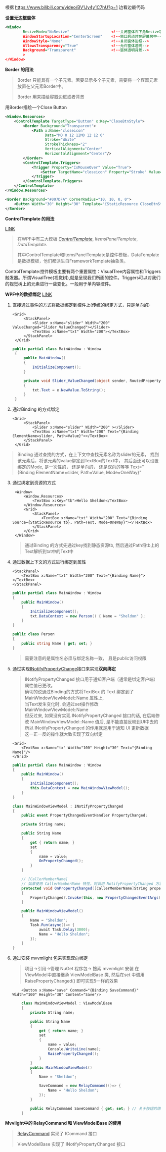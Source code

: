 根据 https://www.bilibili.com/video/BV1Jy4y1C7hU?p=1 边看边敲代码

**设置无边框窗体**

```xml
<Window 
        ResizeMode="NoResize" 					<!--关闭窗体右下角Resize功能-->
        WindowStartupLocation="CenterScreen"	<!--窗口启动时在屏幕居中-->
        WindowStyle="None"  					<!--关闭窗体边框-->
        AllowsTransparency="True"  				<!--允许窗体透明-->
        Background="Transparent"				<!--窗体透明背景-->
        >
</Window>
```

**Border 的用法**

> Border 只能具有一个子元素。若要显示多个子元素，需要将一个容器元素放置在父元素Border中。
>
> Border 用来描绘容器边框或者背景

用Border描绘一个Close Button

```xml
<Window.Resources>
    <ControlTemplate TargetType="Button" x:Key="CloseBtnStyle">
        <Border Background="Transparent">
            <Path x:Name="closeicon" 
                  Data="M0 0 12 12M0 12 12 0" 
                  Stroke="White" 
                  StrokeThickness="2" 
                  VerticalAlignment="Center" 
                  HorizontalAlignment="Center"/>
        </Border>
        <ControlTemplate.Triggers>
            <Trigger Property="IsMouseOver" Value="True">
                <Setter TargetName="closeicon" Property="Stroke" Value="#D6661E"/>
            </Trigger>
        </ControlTemplate.Triggers>
    </ControlTemplate>
</Window.Resources>

<Border Background="#007DFA" CornerRadius="10, 10, 0, 0">
    <Button Width="30" Height="30" Template="{StaticResource CloseBtnStyle}"/>
</Border>

```



**ControlTemplate 的用法**

[LINK](https://www.cnblogs.com/dingli/archive/2011/07/20/2112150.html)

> 在WPF中有三大模板 [*ControlTemplate*](https://docs.microsoft.com/en-us/dotnet/api/system.windows.controls.controltemplate?view=netcore-3.1),  *ItemsPanelTemplate*, *DataTemplate*.
>
> 其中ControlTemplate和ItemsPanelTemplate是控件模板，DataTemplate是数据模板，他们都派生自FrameworkTemplate抽象类。

ControlTemplate:控件模板主要有两个重要属性：VisualTree内容属性和Triggers触发器。所谓VisualTree(视觉树),就是呈现我们所画的控件。Triggers可以对我们的视觉树上的元素进行一些变化。一般用于单内容控件。



**WPF中的数据绑定**
[LINK](https://www.bilibili.com/video/BV1mJ411F7zG?p=7)

1. 直接通过事件的方式将数据绑定到控件上(传统的绑定方式，只是单向的)
   ```xaml
   <Grid>
        <StackPanel>
            <Slider x:Name="slider" Width="200" ValueChanged="Slider_ValueChanged"></Slider>
            <TextBox x:Name="txt" Width="200"></TextBox>
        </StackPanel>        
    </Grid>
   ```

   ```c#
   public partial class MainWindow : Window
    {
        public MainWindow()
        {
            InitializeComponent();
        }

        private void Slider_ValueChanged(object sender, RoutedPropertyChangedEventArgs<double> e)
        {
            txt.Text = e.NewValue.ToString();
        }
    }
   ```
2. 通过Binding 的方式绑定
   ```xaml
   <Grid>
        <StackPanel>
            <Slider x:Name="slider" Width="200" ></Slider>
            <TextBox x:Name="txt" Width="200" Text="{Binding ElementName=slider, Path=Value}"></TextBox>
        </StackPanel>
    </Grid>
   ```
> Binding 通过查找的方式，在上下文中查找元素名称为slider的元素， 找到该元素后，将该元素的value绑定到TextBox的Text中， 其后面还可以设置绑定的Mode, 是一次性的， 还是单向的， 还是双向的等等
> Text="{Binding ElementName=slider, Path=Value, Mode=OneWay}"


3. 通过绑定到资源的方式
   ```xaml
    <Window>
        <Window.Resources>
            <TextBox x:Key="tb">Hello Sheldon</TextBox>
        </Window.Resources>
        <Grid>
            <StackPanel>
                <TextBox x:Name="txt" Width="200" Text="{Binding Source={StaticResource tb}, Path=Text, Mode=OneWay}"></TextBox>
            </StackPanel>
        </Grid>
    </Window>

   ```
	> 通过Binding 的方式先通过key找到静态资源tb, 然后通过Path将tb上的Text解析到txt中的Text中

4. 通过数据上下文的方式进行绑定到属性
    ```xaml
    <StackPanel>
        <TextBox x:Name="txt" Width="200" Text="{Binding Name}"></TextBox>
    </StackPanel>
    ```

    ```c#
    public partial class MainWindow : Window
    {
        public MainWindow()
        {
            InitializeComponent();
            txt.DataContext = new Person() { Name = "Sheldon" };
        }
    }

    public class Person
    {
        public string Name { get; set; }
    }
    ```
	> 需要注意的是属性名必须与绑定名称一致， 且是public访问权限

5. 通过实现[INotifyPropertyChange](https://docs.microsoft.com/zh-cn/dotnet/api/system.componentmodel.inotifypropertychanged?view=net-5.0)接口来实现**双向绑定**
    > INotifyPropertyChanged 接口用于通知客户端（通常是绑定客户端）属性值已更改。
    <br>确切的说通过Binding的方式将TextBox 的 Text 绑定到了MainWindowViewModel::Name 属性上, 
    <br>当Text发生变化时, 会通过set操作修改 MainWindowViewModel::Name
    <br>但反过来, 如果没有实现 INotifyPropertyChanged 接口的话, 在后端修改 MainWindowViewModel::Name 值后, 是不能直接反映到UI中去的
    <br>所以 INotifyPropertyChanged 的作用就是用于通知 UI 更新数据
    <br>这一正一反的操作就大致实现了双向绑定    

    ```xaml
    <Grid>
        <TextBox x:Name="tx" Width="100" Height="30" Text="{Binding Name}"/>
    </Grid>
    ```
    ```c#
    public partial class MainWindow : Window
    {
        public MainWindow()
        {
            InitializeComponent();
            this.DataContext = new MainWindowViewModel();
        }
    }
    
    class MainWindowViewModel : INotifyPropertyChanged
    {
        public event PropertyChangedEventHandler PropertyChanged;

        private String name;

        public String Name
        {
            get { return name; }
            set
            {
                name = value;
                OnPropertyChanged();
            }
        }

        // [CallerMemberName]
        // 如果使用 CallerMemberName 特性，则调用 NotifyPropertyChanged 方法不必将属性名称指定为字符串参数
        protected void OnPropertyChanged([CallerMemberName]String properName = "")
        {
            PropertyChanged?.Invoke(this, new PropertyChangedEventArgs(properName));
        }

        public MainWindowViewModel()
        {
            Name = "Sheldon";
            Task.Run(async()=> {
                await Task.Delay(3000);
                Name = "Hello Sheldon";
            });
        }
    }
    ```

6. 通过安装 mvvmlight 包来实现双向绑定
    > 项目->引用->管理 NuGet 程序包-> 搜索 mvvmlight 安装
    > 在ViewModel中直接继承 ViewModelBase 类, 然后在set 中调用 RaisePropertyChanged() 即可实现5一样的效果
    ```xaml
        <Button x:Name="save" Command="{Binding SaveCommand}" Width="100" Height="30" Content="Save"/>
    ```
    ```c#
        class MainWindowViewModel : ViewModelBase
        {
            private String name;

            public String Name
            {
                get { return name; }
                set
                {
                    name = value;
                    Console.WriteLine(name);
                    RaisePropertyChanged();
                }
            }
            public MainWindowViewModel()
            {
                Name = "Sheldon";

                SaveCommand = new RelayCommand(()=> {
                    Name = "Hello Sheldon";
                });
            }

            public RelayCommand SaveCommand { get; set; } // 关于按钮的绑定,RelayCommand 实现了ICommand接口
        }
    ```


**Mvvlight中的 RelayCommand 和 ViewModelBase 的使用**

> [RelayCommand](https://www.cnblogs.com/HelloMyWorld/p/4750062.html) 实现了 ICommand 接口
> 
> ViewModelBase 实现了 INotifyPropertyChanged 接口